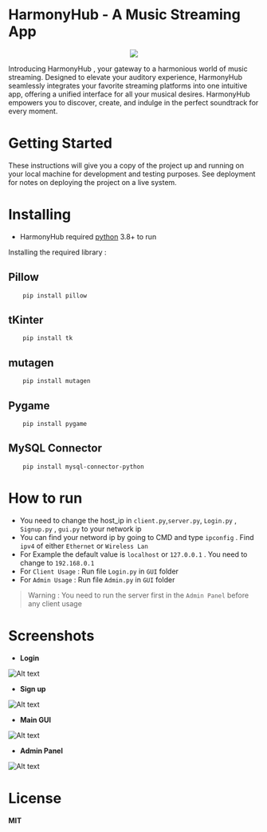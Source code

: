 # HarmonyHub - A Music Streaming App
<p align="center">
 <img  src="GUI/assets/frame1/Hub.png">
</p>
Introducing HarmonyHub , your gateway to a harmonious world of music streaming. Designed to elevate your auditory experience, HarmonyHub seamlessly integrates your favorite streaming platforms into one intuitive app, offering a unified interface for all your musical desires. HarmonyHub empowers you to discover, create, and indulge in the perfect soundtrack for every moment.

# Getting Started
These instructions will give you a copy of the project up and running on your local machine for development and testing purposes. See deployment for notes on deploying the project on a live system.

# Installing

- HarmonyHub required [python](https://www.python.org) 3.8+ to run

Installing the required library :
## Pillow
        pip install pillow
## tKinter
        pip install tk
## mutagen
        pip install mutagen
## Pygame
        pip install pygame
## MySQL Connector
        pip install mysql-connector-python
# How to run
- You need to change the host_ip in `client.py`,`server.py`, `Login.py` , `Signup.py` , `gui.py` to your network ip
- You can find your netword ip by going to CMD and type `ipconfig` . Find `ipv4` of either `Ethernet` or `Wireless Lan`
- For Example the default value is `localhost` or `127.0.0.1` . You need to change to `192.168.0.1`
- For `Client Usage` : Run file `Login.py` in `GUI` folder
- For `Admin Usage` : Run file `Admin.py` in `GUI` folder
> Warning : You need to run the server first in the `Admin Panel` before any client usage
# Screenshots
- **Login**
  
![Alt text](Screenshots/Login.png)

- **Sign up**
  
![Alt text](Screenshots/Sign_up.png)

- **Main GUI**

![Alt text](Screenshots/Track.png)

- **Admin Panel**

![Alt text](Screenshots/Album(Online).png)
# License
**MIT**
